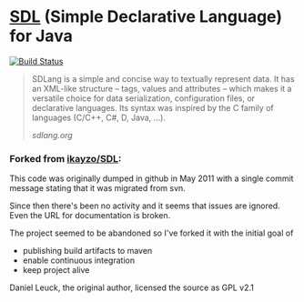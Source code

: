 [SDL](https://sdlang.org/) (Simple Declarative Language) for Java
============

[![Build Status](https://travis-ci.org/SingingBush/SDL.svg?branch=master)](https://travis-ci.org/SingingBush/SDL)

> SDLang is a simple and concise way to textually represent data. It has an XML-like structure – tags, values and attributes – which makes it a versatile choice for data serialization, configuration files, or declarative languages. Its syntax was inspired by the C family of languages (C/C++, C#, D, Java, …).
> 
> <cite>sdlang.org</cite>


### Forked from [ikayzo/SDL](https://github.com/ikayzo/SDL):

This code was originally dumped in github in May 2011 with a single commit message stating that it was migrated from svn.

Since then there's been no activity and it seems that issues are ignored. Even the URL for documentation is broken.

The project seemed to be abandoned so I've forked it with the initial goal of

- publishing build artifacts to maven
- enable continuous integration
- keep project alive

Daniel Leuck, the original author, licensed the source as GPL v2.1